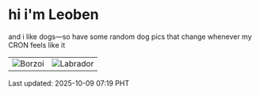 # hi i'm Leoben

and i like dogs—so have some random dog pics that change whenever my CRON feels like it

|  |  |
|--------|----------|
| ![Borzoi](https://random-dog-vercel.vercel.app/api/random-borzoi?v=1759965594) | ![Labrador](https://random-dog-vercel.vercel.app/api/random-labrador?v=1759965594) |

Last updated: 2025-10-09 07:19 PHT
